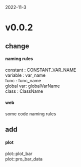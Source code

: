 <!--
 * @Date: 2024-06-02 12:21:29
 * @LastEditors: BHM-Bob 2262029386@qq.com
 * @LastEditTime: 2024-06-02 12:21:49
 * @Description: 
-->
2022-11-3


# v0.0.2  
## change  
#### naming rules 
constant : CONSTANT_VAR_NAME  
variable : var_name  
func : func_name  
global var: globalVarName  
class : ClassName  
#### web 
some code naming rules  
## add 
#### plot
plot::plot_bar  
plot::pro_bar_data  
